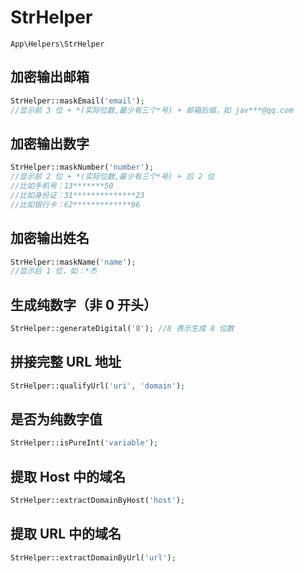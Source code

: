 # StrHelper

`App\Helpers\StrHelper`

## 加密输出邮箱

```php
StrHelper::maskEmail('email');
//显示前 3 位 + *(实际位数,最少有三个*号) + 邮箱后缀，如 jav***@qq.com
```

## 加密输出数字

```php
StrHelper::maskNumber('number');
//显示前 2 位 + *(实际位数,最少有三个*号) + 后 2 位
//比如手机号：13*******50
//比如身份证：31**************23
//比如银行卡：62*************96
```

## 加密输出姓名

```php
StrHelper::maskName('name');
//显示后 1 位，如：*杰
```

## 生成纯数字（非 0 开头）

```php
StrHelper::generateDigital('8'); //8 表示生成 8 位数
```

## 拼接完整 URL 地址

```php
StrHelper::qualifyUrl('uri', 'domain');
```

## 是否为纯数字值

```php
StrHelper::isPureInt('variable');
```

## 提取 Host 中的域名

```php
StrHelper::extractDomainByHost('host');
```

## 提取 URL 中的域名

```php
StrHelper::extractDomainByUrl('url');
```
